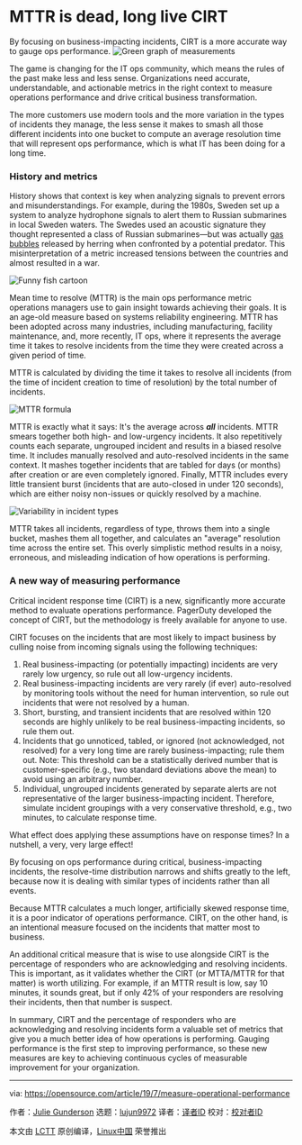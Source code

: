 [#]: collector: (lujun9972)
[#]: translator: (wxy)
[#]: reviewer: ( )
[#]: publisher: ( )
[#]: url: ( )
[#]: subject: (MTTR is dead, long live CIRT)
[#]: via: (https://opensource.com/article/19/7/measure-operational-performance)
[#]: author: (Julie Gunderson https://opensource.com/users/juliegund/users/kearnsjd/users/ophir)

MTTR is dead, long live CIRT
======
By focusing on business-impacting incidents, CIRT is a more accurate way
to gauge ops performance.
![Green graph of measurements][1]

The game is changing for the IT ops community, which means the rules of the past make less and less sense. Organizations need accurate, understandable, and actionable metrics in the right context to measure operations performance and drive critical business transformation.

The more customers use modern tools and the more variation in the types of incidents they manage, the less sense it makes to smash all those different incidents into one bucket to compute an average resolution time that will represent ops performance, which is what IT has been doing for a long time.

### History and metrics

History shows that context is key when analyzing signals to prevent errors and misunderstandings. For example, during the 1980s, Sweden set up a system to analyze hydrophone signals to alert them to Russian submarines in local Sweden waters. The Swedes used an acoustic signature they thought represented a class of Russian submarines—but was actually [gas bubbles][2] released by herring when confronted by a potential predator. This misinterpretation of a metric increased tensions between the countries and almost resulted in a war.

![Funny fish cartoon][3]

Mean time to resolve (MTTR) is the main ops performance metric operations managers use to gain insight towards achieving their goals. It is an age-old measure based on systems reliability engineering. MTTR has been adopted across many industries, including manufacturing, facility maintenance, and, more recently, IT ops, where it represents the average time it takes to resolve incidents from the time they were created across a given period of time.

MTTR is calculated by dividing the time it takes to resolve all incidents (from the time of incident creation to time of resolution) by the total number of incidents.

![MTTR formula][4]

MTTR is exactly what it says: It's the average across _**all**_ incidents. MTTR smears together both high- and low-urgency incidents. It also repetitively counts each separate, ungrouped incident and results in a biased resolve time. It includes manually resolved and auto-resolved incidents in the same context. It mashes together incidents that are tabled for days (or months) after creation or are even completely ignored. Finally, MTTR includes every little transient burst (incidents that are auto-closed in under 120 seconds), which are either noisy non-issues or quickly resolved by a machine.

![Variability in incident types][5]

MTTR takes all incidents, regardless of type, throws them into a single bucket, mashes them all together, and calculates an "average" resolution time across the entire set. This overly simplistic method results in a noisy, erroneous, and misleading indication of how operations is performing.

### A new way of measuring performance

Critical incident response time (CIRT) is a new, significantly more accurate method to evaluate operations performance. PagerDuty developed the concept of CIRT, but the methodology is freely available for anyone to use.

CIRT focuses on the incidents that are most likely to impact business by culling noise from incoming signals using the following techniques:

  1. Real business-impacting (or potentially impacting) incidents are very rarely low urgency, so rule out all low-urgency incidents.
  2. Real business-impacting incidents are very rarely (if ever) auto-resolved by monitoring tools without the need for human intervention, so rule out incidents that were not resolved by a human.
  3. Short, bursting, and transient incidents that are resolved within 120 seconds are highly unlikely to be real business-impacting incidents, so rule them out.
  4. Incidents that go unnoticed, tabled, or ignored (not acknowledged, not resolved) for a very long time are rarely business-impacting; rule them out. Note: This threshold can be a statistically derived number that is customer-specific (e.g., two standard deviations above the mean) to avoid using an arbitrary number.
  5. Individual, ungrouped incidents generated by separate alerts are not representative of the larger business-impacting incident. Therefore, simulate incident groupings with a very conservative threshold, e.g., two minutes, to calculate response time.



What effect does applying these assumptions have on response times? In a nutshell, a very, very large effect!

By focusing on ops performance during critical, business-impacting incidents, the resolve-time distribution narrows and shifts greatly to the left, because now it is dealing with similar types of incidents rather than all events.

Because MTTR calculates a much longer, artificially skewed response time, it is a poor indicator of operations performance. CIRT, on the other hand, is an intentional measure focused on the incidents that matter most to business.

An additional critical measure that is wise to use alongside CIRT is the percentage of responders who are acknowledging and resolving incidents. This is important, as it validates whether the CIRT (or MTTA/MTTR for that matter) is worth utilizing. For example, if an MTTR result is low, say 10 minutes, it sounds great, but if only 42% of your responders are resolving their incidents, then that number is suspect.

In summary, CIRT and the percentage of responders who are acknowledging and resolving incidents form a valuable set of metrics that give you a much better idea of how operations is performing. Gauging performance is the first step to improving performance, so these new measures are key to achieving continuous cycles of measurable improvement for your organization.

--------------------------------------------------------------------------------

via: https://opensource.com/article/19/7/measure-operational-performance

作者：[Julie Gunderson][a]
选题：[lujun9972][b]
译者：[译者ID](https://github.com/译者ID)
校对：[校对者ID](https://github.com/校对者ID)

本文由 [LCTT](https://github.com/LCTT/TranslateProject) 原创编译，[Linux中国](https://linux.cn/) 荣誉推出

[a]: https://opensource.com/users/juliegund/users/kearnsjd/users/ophir
[b]: https://github.com/lujun9972
[1]: https://opensource.com/sites/default/files/styles/image-full-size/public/lead-images/metrics_lead-steps-measure.png?itok=DG7rFZPk (Green graph of measurements)
[2]: http://blogfishx.blogspot.com/2014/05/herring-fart-to-communicate.html
[3]: https://opensource.com/sites/default/files/uploads/fish.png (Funny fish cartoon)
[4]: https://opensource.com/sites/default/files/uploads/mttr.png (MTTR formula)
[5]: https://opensource.com/sites/default/files/uploads/incidents.png (Variability in incident types)
